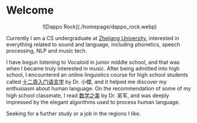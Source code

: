 # Welcome

<center>![Dappo Rock](./homepage/dappo_rock.webp)</center>

Currently I am a CS undergraduate at [Zhejiang University](https://www.zju.edu.cn/english/), interested in everything related to sound and language, including phonetics, speech processing, NLP and music tech.

I have begun listening to Vocaloid in junior middle school, and that was when I became truly interested in music. After being admitted into high school, I encountered an online linguistics course for high school students called [十二周入门语言学](https://www.bilibili.com/video/BV1ds411f7Yk/) by Dr. 小蝶, and it helped me discover my enthusiasm about human language. On the recommendation of some of my high school classmate, I read [数学之美](https://book.douban.com/subject/35033507/) by Dr. 吴军, and was deeply impressed by the elegant algorithms used to process human language.

Seeking for a further study or a job in the regions I like.

